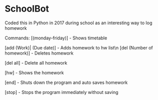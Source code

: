 # SchoolBot

Coded this in Python in 2017 during school as an interesting way to log homework



Commands:
[(monday-friday)] - Shows timetable

[add (Work)| (Due date)] - Adds homework to hw list\n
[del (Number of homework)] - Deletes homework

[del all] - Delete all homework

[hw] - Shows the homework

[end] - Shuts down the program and auto saves homework

[stop] - Stops the program immediately without saving
